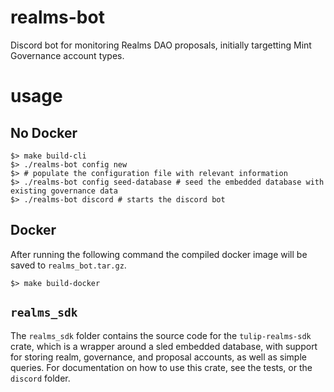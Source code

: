 # realms-bot

Discord bot for monitoring Realms DAO proposals, initially targetting Mint Governance account types.

# usage

## No Docker

```shell
$> make build-cli
$> ./realms-bot config new
$> # populate the configuration file with relevant information
$> ./realms-bot config seed-database # seed the embedded database with existing governance data
$> ./realms-bot discord # starts the discord bot
```

## Docker

After running the following command the compiled  docker image will be saved to `realms_bot.tar.gz`.

```shell
$> make build-docker
```

## `realms_sdk`

The `realms_sdk` folder contains the source code for the `tulip-realms-sdk` crate, which is a wrapper around a sled embedded database, with support for storing realm, governance, and proposal accounts, as well as simple queries. For documentation on how to use this crate, see the tests, or the `discord` folder.